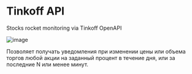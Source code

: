 # Tinkoff API
Stocks rocket monitoring via Tinkoff OpenAPI

![image](https://user-images.githubusercontent.com/24903894/109036900-26743f00-76db-11eb-9442-4b5bc4b5ed68.png)

Позволяет получать уведомления при изменении цены или объема торгов любой акции на заданный процент в течение дня, или за последние N или менее минут.


